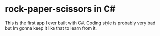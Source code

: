 # rock-paper-scissors in C#

This is the first app I ever built with C#. Coding style is probably very bad but Im gonna keep it like that to learn from it.
